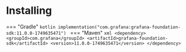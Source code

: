 # Installing

=== "Gradle"
    ```kotlin
    implementation("com.grafana:grafana-foundation-sdk:11.0.0-1749635471")
    ```
=== "Maven"
    ```xml
    <dependency>
        <groupId>com.grafana</groupId>
        <artifactId>grafana-foundation-sdk</artifactId>
        <version>11.0.0-1749635471</version>
    </dependency>
    ```
